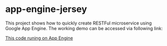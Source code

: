 # app-engine-jersey

This project shows how to quickly create RESTFul microservice using Google App Engine. The working demo can be accessed via following link:

[This code runing on App Engine](https://jerseyongae.appspot.com)
